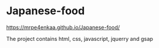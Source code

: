 # Japanese-food
https://mrpe4enkaa.github.io/Japanese-food/

The project contains html, css, javascript, jquerry and gsap
